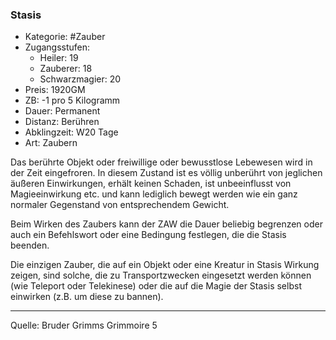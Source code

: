 ### Stasis

- Kategorie: #Zauber
- Zugangsstufen:
  - Heiler: 19
  - Zauberer: 18
  - Schwarzmagier: 20
- Preis: 1920GM
- ZB: -1 pro 5 Kilogramm
- Dauer: Permanent
- Distanz: Berühren
- Abklingzeit: W20 Tage
- Art: Zaubern

Das berührte Objekt oder freiwillige oder bewusstlose Lebewesen wird in der Zeit eingefroren. In diesem Zustand ist es völlig unberührt von jeglichen äußeren Einwirkungen, erhält keinen Schaden, ist unbeeinflusst von Magieeinwirkung etc. und kann lediglich bewegt werden wie ein ganz normaler Gegenstand von entsprechendem Gewicht.

Beim Wirken des Zaubers kann der ZAW die Dauer beliebig begrenzen oder auch ein Befehlswort oder eine Bedingung festlegen, die die Stasis beenden.

Die einzigen Zauber, die auf ein Objekt oder eine Kreatur in Stasis Wirkung zeigen, sind solche, die zu Transportzwecken eingesetzt werden können (wie Teleport oder Telekinese) oder die auf die Magie der Stasis selbst einwirken (z.B. um diese zu bannen).

---

Quelle: Bruder Grimms Grimmoire 5
